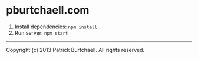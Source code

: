 # pburtchaell.com

1. Install dependencies: `npm install`
2. Run server: `npm start`

---
Copyright (c) 2013 Patrick Burtchaell. All rights reserved.
